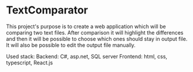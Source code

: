 # TextComparator
This project's purpose is to create a web application which will be comparing two text files. 
After comparison it will highlight the differences and then it will be possible to choose which ones should stay in output file.
It will also be possible to edit the output file manually. 

Used stack:
Backend: C#, asp.net, SQL server
Frontend: html, css, typescript, React.js
